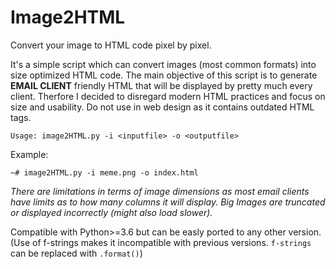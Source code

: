 # Image2HTML
Convert your image to HTML code pixel by pixel.


It's a simple script which can convert images (most common formats) into size optimized HTML code. The main objective of this script is to generate **EMAIL CLIENT** friendly HTML that will be displayed by pretty much every client. Therfore I decided to disregard modern HTML practices and focus on size and usability. Do not use in web design as it contains outdated HTML tags.

```Usage: image2HTML.py -i <inputfile> -o <outputfile>```

Example:

```~# image2HTML.py -i meme.png -o index.html```

*There are limitations in terms of image dimensions as most email clients have limits as to how many columns it will display. Big Images are truncated or displayed incorrectly (might also load slower).*


Compatible with Python>=3.6 but can be easly ported to any other version. (Use of f-strings makes it incompatible with previous versions. ```f-strings``` can be replaced with ```.format()```)
